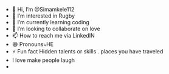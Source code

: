 - 👋 Hi, I’m @Simamkele112
- 👀 I’m interested in Rugby
- 🌱 I’m currently learning coding
- 💞️ I’m looking to collaborate on love
- 📫 How to reach me via LinkedIN
- 😄 Pronouns⤵HE
- ⚡ Fun fact Hidden talents or skills . places you have traveled
-  I love make people laugh 
- 

<!---
Simamkele112/Simamkele112 is a ✨ special ✨ repository because its `README.md` (this file) appears on your GitHub profile.
You can click the Preview link to take a look at your changes.
--->
